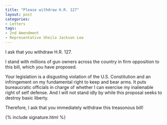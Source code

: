 ```yaml
---
title: "Please withdraw H.R. 127"
layout: post
categories:
- Letters
tags:
- 2nd Amendment
- Representative Sheila Jackson Lee
---
```


I ask that you withdraw H.R. 127.

I stand with millions of gun owners across the country in firm opposition to this bill, which you have proposed.

Your legislation is a disgusting violation of the U.S. Constitution and an infringement on my fundamental right to keep and bear arms. It puts bureaucratic officials in charge of whether I can exercise my inalienable right of self defense. And I will not stand idly by while this proposal seeks to destroy basic liberty.

Therefore, I ask that you immediately withdraw this treasonous bill!

{% include signature.html %}
